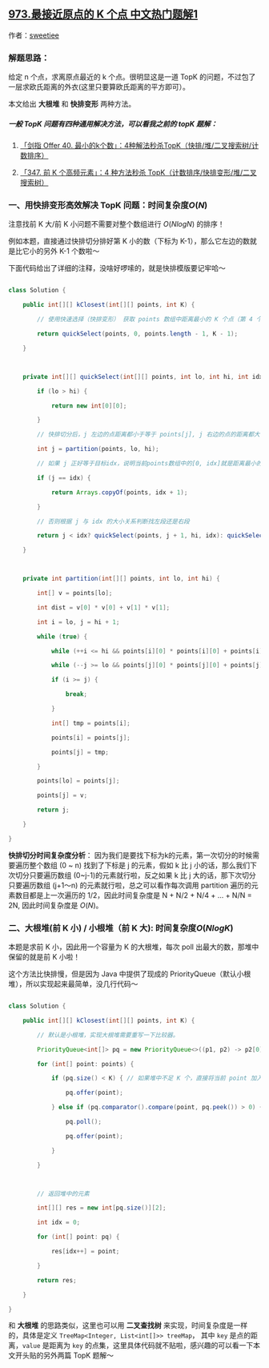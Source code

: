 ## [973.最接近原点的 K 个点 中文热门题解1](https://leetcode.cn/problems/k-closest-points-to-origin/solutions/100000/kuai-lai-miao-dong-topkkuai-pai-bian-xing-da-gen-d)

作者：[sweetiee](https://leetcode.cn/u/sweetiee)

### 解题思路：
给定 n 个点，求离原点最近的 k 个点。很明显这是一道 TopK 的问题，不过包了一层求欧氏距离的外衣(这里只要算欧氏距离的平方即可）。
本文给出 **大根堆** 和 **快排变形** 两种方法。

##### 一般 TopK 问题有四种通用解决方法，可以看我之前的 topK 题解：
1. [「剑指 Offer 40. 最小的k个数」：4种解法秒杀TopK（快排/堆/二叉搜索树/计数排序）](https://leetcode-cn.com/problems/zui-xiao-de-kge-shu-lcof/solution/)
2. [「347. 前 K 个高频元素」：4 种方法秒杀 TopK（计数排序/快排变形/堆/二叉搜索树）](https://leetcode-cn.com/problems/top-k-frequent-elements/solution/4-chong-fang-fa-miao-sha-topkji-shu-pai-xu-kuai-pa/)
    
### 一、用快排变形高效解决 TopK 问题：时间复杂度$O(N)$
注意找前 K 大/前 K 小问题不需要对整个数组进行 $O(NlogN)$ 的排序！
例如本题，直接通过快排切分排好第 K 小的数（下标为 K-1），那么它左边的数就是比它小的另外 K-1 个数啦～
下面代码给出了详细的注释，没啥好啰嗦的，就是快排模版要记牢哈～
``` Java
class Solution {
    public int[][] kClosest(int[][] points, int K) {     
        // 使用快速选择（快排变形） 获取 points 数组中距离最小的 K 个点（第 4 个参数是下标，因此是 K - 1）
        return quickSelect(points, 0, points.length - 1, K - 1);
    }

    private int[][] quickSelect(int[][] points, int lo, int hi, int idx) {
        if (lo > hi) {
            return new int[0][0];
        }
        // 快排切分后，j 左边的点距离都小于等于 points[j], j 右边的点的距离都大于等于 points[j]。
        int j = partition(points, lo, hi); 
        // 如果 j 正好等于目标idx，说明当前points数组中的[0, idx]就是距离最小的 K 个元素
        if (j == idx) {
            return Arrays.copyOf(points, idx + 1);
        }
        // 否则根据 j 与 idx 的大小关系判断找左段还是右段
        return j < idx? quickSelect(points, j + 1, hi, idx): quickSelect(points, lo, j - 1, idx);
    }

    private int partition(int[][] points, int lo, int hi) {
        int[] v = points[lo];
        int dist = v[0] * v[0] + v[1] * v[1];
        int i = lo, j = hi + 1;
        while (true) {
            while (++i <= hi && points[i][0] * points[i][0] + points[i][1] * points[i][1] < dist);
            while (--j >= lo && points[j][0] * points[j][0] + points[j][1] * points[j][1] > dist);
            if (i >= j) {
                break;
            }
            int[] tmp = points[i];
            points[i] = points[j];
            points[j] = tmp;
        }
        points[lo] = points[j];
        points[j] = v;
        return j;
    }
}
```
**快排切分时间复杂度分析**： 因为我们是要找下标为k的元素，第一次切分的时候需要遍历整个数组 (0 ~ n) 找到了下标是 j 的元素，假如 k 比 j 小的话，那么我们下次切分只要遍历数组 (0~j-1)的元素就行啦，反之如果 k 比 j 大的话，那下次切分只要遍历数组 (j+1～n) 的元素就行啦，总之可以看作每次调用 partition 遍历的元素数目都是上一次遍历的 1/2，因此时间复杂度是 N + N/2 + N/4 + ... + N/N = 2N, 因此时间复杂度是 $O(N)$。


### 二、大根堆(前 K 小) / 小根堆（前 K 大): 时间复杂度$O(NlogK)$
本题是求前 K 小，因此用一个容量为 K 的大根堆，每次 poll 出最大的数，那堆中保留的就是前 K 小啦！
这个方法比快排慢，但是因为 Java 中提供了现成的 PriorityQueue（默认小根堆），所以实现起来最简单，没几行代码～

``` Java
class Solution {
    public int[][] kClosest(int[][] points, int K) {
        // 默认是小根堆，实现大根堆需要重写一下比较器。
        PriorityQueue<int[]> pq = new PriorityQueue<>((p1, p2) -> p2[0] * p2[0] + p2[1] * p2[1] - p1[0] * p1[0] - p1[1] * p1[1]);      
        for (int[] point: points) {
            if (pq.size() < K) { // 如果堆中不足 K 个，直接将当前 point 加入即可
                pq.offer(point);
            } else if (pq.comparator().compare(point, pq.peek()) > 0) { // 否则，判断当前点的距离是否小于堆中的最大距离，若是，则将堆中最大距离poll出，将当前点加入堆中。
                pq.poll();
                pq.offer(point);
            }
        }

        // 返回堆中的元素
        int[][] res = new int[pq.size()][2];
        int idx = 0;
        for (int[] point: pq) {
            res[idx++] = point;
        }
        return res;
    }
}
```


和 **大根堆** 的思路类似，这里也可以用 **二叉查找树** 来实现，时间复杂度是一样的，具体是定义 `TreeMap<Integer, List<int[]>> treeMap`， 其中 `key` 是点的距离，`value` 是距离为 `key` 的点集，这里具体代码就不贴啦，感兴趣的可以看一下本文开头贴的另外两篇 TopK 题解～


